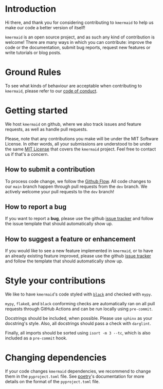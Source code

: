 # Introduction

Hi there, and thank you for considering contributing to `kmermaid` to help us make our code a better version of itself!

`kmermaid` is an open source project, and as such any kind of contribution is welcome! There are many ways in which you can contribute: improve the code or the documentation, submit bug reports, request new features or write tutorials or blog posts.

# Ground Rules

To see what kinds of behaviour are acceptable when contributing to `kmermaid`, please refer to our [code of conduct](https://github.com/ggirelli/kmermaid/blob/main/CODE_OF_CONDUCT.md).

# Getting started

We host `kmermaid` on github, where we also track issues and feature requests, as well as handle pull requests.

Please, note that any contributions you make will be under the MIT Software License. In other words, all your submissions are understood to be under the same [MIT License](http://choosealicense.com/licenses/mit/) that covers the `kmermaid` project. Feel free to contact us if that's a concern.

## How to submit a contribution

To process code change, we follow the [Github Flow](https://guides.github.com/introduction/flow/index.html). All code changes to our `main` branch happen through pull requests from the `dev` branch. We actively welcome your pull requests to the `dev` branch!

## How to report a bug

If you want to report a **bug**, please use the github [issue tracker](https://github.com/ggirelli/kmermaid/issues) and follow the issue template that should automatically show up.

## How to suggest a feature or enhancement

If you would like to see a new feature implemented in `kmermaid`, or to have an already existing feature improved, please use the github [issue tracker](https://github.com/ggirelli/kmermaid/issues) and follow the template that should automatically show up.

# Style your contributions

We like to have `kmermaid`'s code styled with [`black`](https://github.com/psf/black) and checked with `mypy`.

`mypy`, `flake8`, and `black` conforming checks are automatically ran on all pull requests through GitHub Actions and can be run locally using `pre-commit`.

Docstrings should be included, when possible. Please use `sphinx` as your docstring's style. Also, all docstrings should pass a check with `darglint`.

Finally, all imports should be sorted using `isort -m 3 --tc`, which is also included as a `pre-commit` hook.

# Changing dependencies

If your code changes `kmermaid` dependencies, we recommend to change them in the `pyproject.toml` file. See [poetry](https://github.com/python-poetry/poetry)'s documentation for more details on the format of the `pyproject.toml` file.
